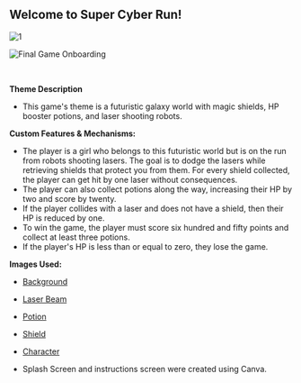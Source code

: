 ## Welcome to Super Cyber Run!

![1](https://github.com/user-attachments/assets/1c665348-6cd0-426d-9d0c-8e8ea361e730)

![Final Game Onboarding](https://github.com/user-attachments/assets/9821474a-7aff-4974-bcb5-6fe7c7c9220d)

<br >


<strong>Theme Description</strong>


* This game's theme is a futuristic galaxy world with magic shields, HP booster potions, and laser shooting robots.

<strong>Custom  Features & Mechanisms:</strong>


* The player is a girl who belongs to this futuristic world but is on the run from robots shooting lasers. The goal
is to dodge the lasers while retrieving shields that protect you from them. For every shield collected, the player can get hit by one laser without consequences.
* The player can also collect potions along the way, increasing their HP by two and score by twenty.
* If the player collides with a laser and does not have a shield, then their HP is reduced by one.
* To win the game, the player must score six hundred and fifty points and collect at least three potions.
* If the player's HP is less than or equal to zero, they lose the game.

<strong>Images Used:</strong>

* [Background](https://www.freepik.com/free-vector/retro-futuristic-landscape-universe-background_4992800.htm?epik=dj0yJnU9dVNDVkRmSjR1d2ZfZkY3dDNjUzFNNHBOQTU0eTdWaGEmcD0wJm49a1dNZEJQQlV4eENLYjlraXRheHIydyZ0PUFBQUFBR040UFRR)

* [Laser Beam](https://www.deviantart.com/arctusdracon/art/Giant-Laser-Beam-Sprite-Animated-GIF-430933510)

* [Potion](https://www.deviantart.com/annasmoke/art/Potion-of-love-759436605)

* [Shield](https://www.google.com/search?q=3d+shield.png&tbm=isch&ved=2ahUKEwiGueiuwcL7AhXxoWoFHdKFCCcQ2-cCegQIABAA&oq=3d+shield.png&gs_lcp=CgNpbWcQAzIECAAQHjIGCAAQBRAeMgYIABAIEB4yBggAEAgQHjoFCAAQgAQ6BggAEAcQHjoICAAQCBAHEB5Q5AxYlRBgthJoAHAAeACAAUuIAY4CkgEBNJgBAKABAaoBC2d3cy13aXotaW1nwAEB&sclient=img&ei=VCF9Y4a_OPHDqtsP0ouiuAI&bih=616&biw=1280&rlz=1C1CHZN_enJM945JM945#imgrc=2O4lNKReqPHwdM)

* [Character]()
  
* Splash Screen and instructions screen were created using Canva.
